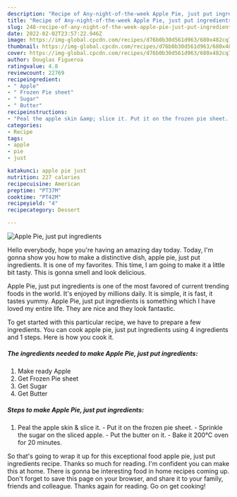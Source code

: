 ```yaml
---
description: "Recipe of Any-night-of-the-week Apple Pie, just put ingredients"
title: "Recipe of Any-night-of-the-week Apple Pie, just put ingredients"
slug: 248-recipe-of-any-night-of-the-week-apple-pie-just-put-ingredients
date: 2022-02-02T23:57:22.946Z
image: https://img-global.cpcdn.com/recipes/d76b0b30d561d963/680x482cq70/apple-pie-just-put-ingredients-recipe-main-photo.jpg
thumbnail: https://img-global.cpcdn.com/recipes/d76b0b30d561d963/680x482cq70/apple-pie-just-put-ingredients-recipe-main-photo.jpg
cover: https://img-global.cpcdn.com/recipes/d76b0b30d561d963/680x482cq70/apple-pie-just-put-ingredients-recipe-main-photo.jpg
author: Douglas Figueroa
ratingvalue: 4.8
reviewcount: 22769
recipeingredient:
- " Apple"
- " Frozen Pie sheet"
- " Sugar"
- " Butter"
recipeinstructions:
- "Peal the apple skin &amp; slice it. Put it on the frozen pie sheet. Sprinkle the sugar on the sliced apple. Put the butter on it. Bake it 200℃ oven for 20 minutes."
categories:
- Recipe
tags:
- apple
- pie
- just

katakunci: apple pie just 
nutrition: 227 calories
recipecuisine: American
preptime: "PT37M"
cooktime: "PT42M"
recipeyield: "4"
recipecategory: Dessert

---
```



![Apple Pie, just put ingredients](https://img-global.cpcdn.com/recipes/d76b0b30d561d963/680x482cq70/apple-pie-just-put-ingredients-recipe-main-photo.jpg)

Hello everybody, hope you're having an amazing day today. Today, I'm gonna show you how to make a distinctive dish, apple pie, just put ingredients. It is one of my favorites. This time, I am going to make it a little bit tasty. This is gonna smell and look delicious.

Apple Pie, just put ingredients is one of the most favored of current trending foods in the world. It's enjoyed by millions daily. It is simple, it is fast, it tastes yummy. Apple Pie, just put ingredients is something which I have loved my entire life. They are nice and they look fantastic.




To get started with this particular recipe, we have to prepare a few ingredients. You can cook apple pie, just put ingredients using 4 ingredients and 1 steps. Here is how you cook it.

<!--inarticleads1-->

##### The ingredients needed to make Apple Pie, just put ingredients:

1. Make ready  Apple
1. Get  Frozen Pie sheet
1. Get  Sugar
1. Get  Butter




<!--inarticleads2-->

##### Steps to make Apple Pie, just put ingredients:

1. Peal the apple skin &amp; slice it. - Put it on the frozen pie sheet. - Sprinkle the sugar on the sliced apple. - Put the butter on it. - Bake it 200℃ oven for 20 minutes.




So that's going to wrap it up for this exceptional food apple pie, just put ingredients recipe. Thanks so much for reading. I'm confident you can make this at home. There is gonna be interesting food in home recipes coming up. Don't forget to save this page on your browser, and share it to your family, friends and colleague. Thanks again for reading. Go on get cooking!
